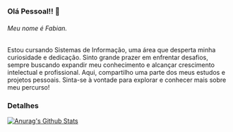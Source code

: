 ### Olá Pessoal!! 👋

###### Meu nome é Fabian. 
Estou cursando Sistemas de Informação, uma área que desperta minha curiosidade e dedicação. Sinto grande prazer em enfrentar desafios, sempre buscando expandir meu conhecimento e alcançar crescimento intelectual e profissional. Aqui, compartilho uma parte dos meus estudos e projetos pessoais. Sinta-se à vontade para explorar e conhecer mais sobre meu percurso!

### Detalhes

[![Anurag's Github Stats](https://github-readme-stats.vercel.app/api?username=fabiansmelo&show_icons=true&theme-dark)](https://github.com/anuraghazra/github-readme-stats)
